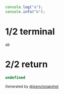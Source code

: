 ```js
console.log("a");
console.info("b");
```

# 1/2 terminal

```console
ab
```

# 2/2 return

```js
undefined
```

<sub>
  Generated by <a href="https://github.com/jsenv/core/tree/main/packages/independent/snapshot">@jsenv/snapshot</a>
</sub>